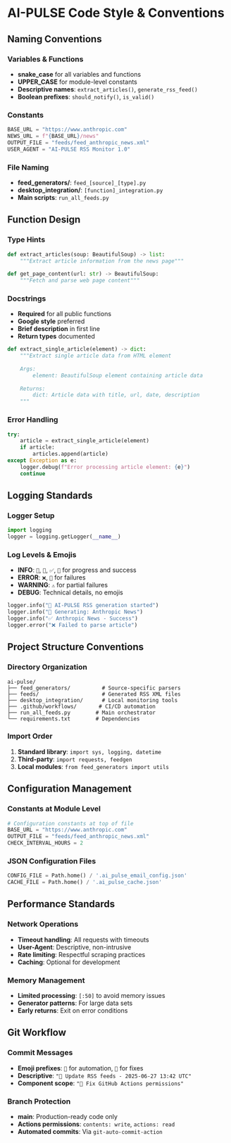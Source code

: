 # AI-PULSE Code Style & Conventions

## Naming Conventions

### **Variables & Functions**
- **snake_case** for all variables and functions
- **UPPER_CASE** for module-level constants
- **Descriptive names**: `extract_articles()`, `generate_rss_feed()`
- **Boolean prefixes**: `should_notify()`, `is_valid()`

### **Constants**
```python
BASE_URL = "https://www.anthropic.com"
NEWS_URL = f"{BASE_URL}/news"
OUTPUT_FILE = "feeds/feed_anthropic_news.xml"
USER_AGENT = "AI-PULSE RSS Monitor 1.0"
```

### **File Naming**
- **feed_generators/**: `feed_[source]_[type].py`
- **desktop_integration/**: `[function]_integration.py`
- **Main scripts**: `run_all_feeds.py`

## Function Design

### **Type Hints**
```python
def extract_articles(soup: BeautifulSoup) -> list:
    """Extract article information from the news page"""
    
def get_page_content(url: str) -> BeautifulSoup:
    """Fetch and parse web page content"""
```

### **Docstrings**
- **Required** for all public functions
- **Google style** preferred
- **Brief description** in first line
- **Return types** documented

```python
def extract_single_article(element) -> dict:
    """Extract single article data from HTML element
    
    Args:
        element: BeautifulSoup element containing article data
        
    Returns:
        dict: Article data with title, url, date, description
    """
```

### **Error Handling**
```python
try:
    article = extract_single_article(element)
    if article:
        articles.append(article)
except Exception as e:
    logger.debug(f"Error processing article element: {e}")
    continue
```

## Logging Standards

### **Logger Setup**
```python
import logging
logger = logging.getLogger(__name__)
```

### **Log Levels & Emojis**
- **INFO**: `🚀`, `📰`, `✅`, `🎉` for progress and success
- **ERROR**: `❌`, `🚨` for failures
- **WARNING**: `⚠️` for partial failures
- **DEBUG**: Technical details, no emojis

```python
logger.info("🚀 AI-PULSE RSS generation started")
logger.info("📰 Generating: Anthropic News")
logger.info("✅ Anthropic News - Success")
logger.error("❌ Failed to parse article")
```

## Project Structure Conventions

### **Directory Organization**
```
ai-pulse/
├── feed_generators/          # Source-specific parsers
├── feeds/                    # Generated RSS XML files
├── desktop_integration/      # Local monitoring tools
├── .github/workflows/       # CI/CD automation
├── run_all_feeds.py        # Main orchestrator
└── requirements.txt        # Dependencies
```

### **Import Order**
1. **Standard library**: `import sys, logging, datetime`
2. **Third-party**: `import requests, feedgen`
3. **Local modules**: `from feed_generators import utils`

## Configuration Management

### **Constants at Module Level**
```python
# Configuration constants at top of file
BASE_URL = "https://www.anthropic.com"
OUTPUT_FILE = "feeds/feed_anthropic_news.xml"
CHECK_INTERVAL_HOURS = 2
```

### **JSON Configuration Files**
```python
CONFIG_FILE = Path.home() / '.ai_pulse_email_config.json'
CACHE_FILE = Path.home() / '.ai_pulse_cache.json'
```

## Performance Standards

### **Network Operations**
- **Timeout handling**: All requests with timeouts
- **User-Agent**: Descriptive, non-intrusive
- **Rate limiting**: Respectful scraping practices
- **Caching**: Optional for development

### **Memory Management**
- **Limited processing**: `[:50]` to avoid memory issues
- **Generator patterns**: For large data sets
- **Early returns**: Exit on error conditions

## Git Workflow

### **Commit Messages**
- **Emoji prefixes**: `🤖` for automation, `🐛` for fixes
- **Descriptive**: `"🤖 Update RSS feeds - 2025-06-27 13:42 UTC"`
- **Component scope**: `"🔧 Fix GitHub Actions permissions"`

### **Branch Protection**
- **main**: Production-ready code only
- **Actions permissions**: `contents: write`, `actions: read`
- **Automated commits**: Via `git-auto-commit-action`
